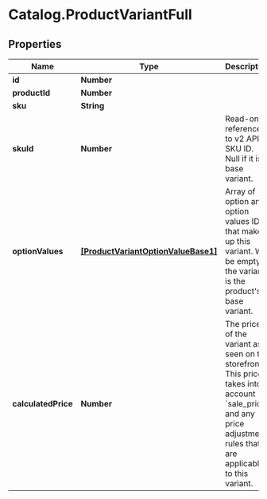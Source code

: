 # Catalog.ProductVariantFull

## Properties
Name | Type | Description | Notes
------------ | ------------- | ------------- | -------------
**id** | **Number** |  | [optional] 
**productId** | **Number** |  | [optional] 
**sku** | **String** |  | [optional] 
**skuId** | **Number** | Read-only reference to v2 API&#x27;s SKU ID. Null if it is a base variant. | [optional] 
**optionValues** | [**[ProductVariantOptionValueBase1]**](ProductVariantOptionValueBase1.md) | Array of option and option values IDs that make up this variant. Will be empty if the variant is the product&#x27;s base variant. | [optional] 
**calculatedPrice** | **Number** | The price of the variant as seen on the storefront. This price takes into account &#x60;sale_price&#x60; and any price adjustment rules that are applicable to this variant.  | [optional] 
